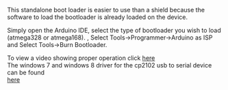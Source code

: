 This standalone boot loader is easier to use than a shield because the software 
to load the bootloader is already loaded on the device.

Simply open the Arduino IDE, select the type of bootloader you wish to load (atmega328 or atmega168).
, Select Tools->Programmer->Arduino as ISP and 
Select Tools->Burn Bootloader.

To view a video showing proper operation click <a href="http://youtu.be/JTGEk-1ROrI">here</a><br>
The windows 7 and windows 8 driver for the cp2102 usb to serial device can be found <br>
  <a href="http://www.silabs.com/Support%20Documents/Software/CP210x_VCP_Windows.zip">here</a> 